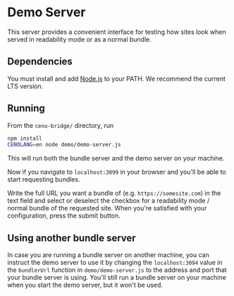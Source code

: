 # Demo Server

This server provides a convenient interface for testing how sites look
when served in readability mode or as a normal bundle.

## Dependencies

You must install and add [Node.js](https://nodejs.org/en/) to your PATH.
We recommend the current LTS version.

## Running

From the `ceno-bridge/` directory, run

```bash
npm install
CENOLANG=en node demo/demo-server.js
```

This will run both the bundle server and the demo server on your machine.

Now if you navigate to `localhost:3099` in your browser and you'll be able
to start requesting bundles.

Write the full URL you want a bundle of (e.g. `https://somesite.com`) in the
text field and select or deselect the checkbox for a readability mode /
normal bundle of the requested site.  When you're satisfied with your
configuration, press the submit button.

## Using another bundle server

In case you are running a bundle server on another machine, you can instruct
the demo server to use it by changing the `localhost:3094` value in the
`bundlerUrl` function in `demo/demo-server.js` to the address and port that
your bundle server is using.  You'll still run a bundle server on your machine
when you start the demo server, but it won't be used.
